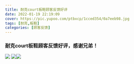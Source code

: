 ```yaml
---
title: 耐克court板鞋顾客反馈好评
date: 2022-01-19 22:19:09
cover: https://pic.yupoo.com/ptbxcp/1cced354/0a7eeb98.jpg
tags: [耐克,板鞋]
categories: [顾客反馈]
---
```


###  耐克court板鞋顾客反馈好评，感谢兄弟！
![](https://pic.yupoo.com/ptbxcp/cfb52dd5/3e299551.jpg)
![](https://pic.yupoo.com/ptbxcp/1cced354/0a7eeb98.jpg)![](https://pic.yupoo.com/ptbxcp/961427c3/de940440.jpg)
